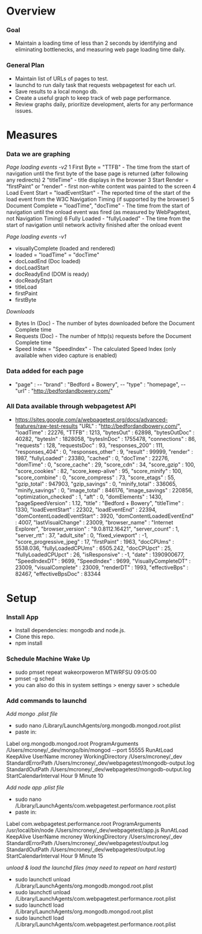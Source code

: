 # Overview

### Goal
- Maintain a loading time of less than 2 seconds by identifying and eliminating bottlenecks, and measuring web page loading time daily.

### General Plan
- Maintain list of URLs of pages to test.
- launchd to run daily task that requests webpagetest for each url.
- Save results to a local mongo db.
- Create a useful graph to keep track of web page performance.
- Review graphs daily, prioritize development, alerts for any performance issues.

# Measures

### Data we are graphing

*Page loading events -v2*
1 First Byte = "TTFB" - The time from the start of navigation until the first byte of the base page is returned (after following any redirects)
2 "titleTime" - title displays in the browser
3 Start Render = "firstPaint" or "render" - first non-white content was painted to the screen
4 Load Event Start = "loadEventStart" - The reported time of the start of the load event from the W3C Navigation Timing (if supported by the browser)
5 Document Complete = "loadTime", "docTime" - The time from the start of navigation until the onload event was fired (as measured by WebPagetest, not Navigation Timing)
6 Fully Loaded - "fullyLoaded" - The time from the start of navigation until network activity finished after the onload event

*Page loading events -v1*
- visuallyComplete (loaded and rendered)
- loaded = "loadTime" = "docTime"
- docLoadEnd (Doc loaded)
- docLoadStart
- docReadyEnd (DOM is ready)
- docReadyStart
- titleLoad
- firstPaint
- firstByte

*Downloads*
- Bytes In (Doc) - The number of bytes downloaded before the Document Complete time
- Requests (Doc) - The number of http(s) requests before the Document Complete time
- Speed Index = "SpeedIndex" - The calculated Speed Index (only available when video capture is enabled)

### Data added for each page
- "page" :
-- "brand" : "Bedford + Bowery",
-- "type" : "homepage",
-- "url" : "http://bedfordandbowery.com/"

### All Data available through webpagetest API
- https://sites.google.com/a/webpagetest.org/docs/advanced-features/raw-test-results
"URL" : "http://bedfordandbowery.com/",
"loadTime" : 22276,
"TTFB" : 1213,
"bytesOut" : 62898,
"bytesOutDoc" : 40282,
"bytesIn" : 1828058,
"bytesInDoc" : 1755478,
"connections" : 86,
"requests" : 128,
"requestsDoc" : 93,
"responses_200" : 111,
"responses_404" : 0,
"responses_other" : 9,
"result" : 99999,
"render" : 1987,
"fullyLoaded" : 23380,
"cached" : 0,
"docTime" : 22276,
"domTime" : 0,
"score_cache" : 29,
"score_cdn" : 34,
"score_gzip" : 100,
"score_cookies" : 82,
"score_keep-alive" : 95,
"score_minify" : 100,
"score_combine" : 0,
"score_compress" : 73,
"score_etags" : 55,
"gzip_total" : 947903,
"gzip_savings" : 0,
"minify_total" : 336065,
"minify_savings" : 0,
"image_total" : 846176,
"image_savings" : 220856,
"optimization_checked" : 1,
"aft" : 0,
"domElements" : 1430,
"pageSpeedVersion" : 1.12,
"title" : "Bedford + Bowery",
"titleTime" : 1330,
"loadEventStart" : 22302,
"loadEventEnd" : 22394,
"domContentLoadedEventStart" : 3920,
"domContentLoadedEventEnd" : 4007,
"lastVisualChange" : 23009,
"browser_name" : "Internet Explorer",
"browser_version" : "9.0.8112.16421",
"server_count" : 1,
"server_rtt" : 37,
"adult_site" : 0,
"fixed_viewport" : -1,
"score_progressive_jpeg" : 17,
"firstPaint" : 1963,
"docCPUms" : 5538.036,
"fullyLoadedCPUms" : 6505.242,
"docCPUpct" : 25,
"fullyLoadedCPUpct" : 26,
"isResponsive" : -1,
"date" : 1390900677,
"SpeedIndexDT" : 9699,
"SpeedIndex" : 9699,
"VisuallyCompleteDT" : 23009,
"visualComplete" : 23009,
"renderDT" : 1993,
"effectiveBps" : 82467,
"effectiveBpsDoc" : 83344

# Setup

### Install App
- Install dependencies: mongodb and node.js.
- Clone this repo.
- npm install

### Schedule Machine Wake Up
- sudo pmset repeat wakeorpoweron MTWRFSU 09:05:00
- pmset -g sched
- you can also do this in system settings > energy saver > schedule

### Add commands to launchd

*Add mongo .plist file*
- sudo nano /Library/LaunchAgents/org.mongodb.mongod.root.plist
- paste in:

<?xml version="1.0" encoding="UTF-8"?>
<!DOCTYPE plist PUBLIC "-//Apple//DTD PLIST 1.0//EN" "http://www.apple.com/DTDs/PropertyList-1.0.dtd">
<plist version="1.0">
<dict>
  <key>Label</key>
  <string>org.mongodb.mongod.root</string>
  <key>ProgramArguments</key>
  <array>
    <string>/Users/mcroney/_dev/mongo/bin/mongod</string>
    <string>--port</string>
    <string>55555</string>
  </array>
  <key>RunAtLoad</key>
  <false/>
  <key>KeepAlive</key>
  <false/>
  <key>UserName</key>
  <string>mcroney</string>
  <key>WorkingDirectory</key>
  <string>/Users/mcroney/_dev</string>
  <key>StandardErrorPath</key>
  <string>/Users/mcroney/_dev/webpagetest/mongodb-output.log</string>
  <key>StandardOutPath</key>
  <string>/Users/mcroney/_dev/webpagetest/mongodb-output.log</string>
  <key>StartCalendarInterval</key>
  <dict>
    <key>Hour</key>
    <integer>9</integer>
    <key>Minute</key>
    <integer>10</integer>
  </dict>
</dict>
</plist>


*Add node app .plist file*
- sudo nano /Library/LaunchAgents/com.webpagetest.performance.root.plist
- paste in:

<?xml version="1.0" encoding="UTF-8"?>
<!DOCTYPE plist PUBLIC "-//Apple//DTD PLIST 1.0//EN" "http://www.apple.com/DTDs/PropertyList-1.0.dtd">
<plist version="1.0">
<dict>
  <key>Label</key>
  <string>com.webpagetest.performance.root</string>
  <key>ProgramArguments</key>
  <array>
    <string>/usr/local/bin/node</string>
    <string>/Users/mcroney/_dev/webpagetest/app.js</string>
  </array>
  <key>RunAtLoad</key>
  <false/>
  <key>KeepAlive</key>
  <false/>
  <key>UserName</key>
  <string>mcroney</string>
  <key>WorkingDirectory</key>
  <string>/Users/mcroney/_dev</string>
  <key>StandardErrorPath</key>
  <string>/Users/mcroney/_dev/webpagetest/output.log</string>
  <key>StandardOutPath</key>
  <string>/Users/mcroney/_dev/webpagetest/output.log</string>
  <key>StartCalendarInterval</key>
  <dict>
    <key>Hour</key>
    <integer>9</integer>
    <key>Minute</key>
    <integer>15</integer>
  </dict>
</dict>
</plist>

*unload & load the launchd files (may need to repeat on hard restart)*
- sudo launchctl unload /Library/LaunchAgents/org.mongodb.mongod.root.plist
- sudo launchctl unload /Library/LaunchAgents/com.webpagetest.performance.root.plist
- sudo launchctl load /Library/LaunchAgents/org.mongodb.mongod.root.plist
- sudo launchctl load /Library/LaunchAgents/com.webpagetest.performance.root.plist
